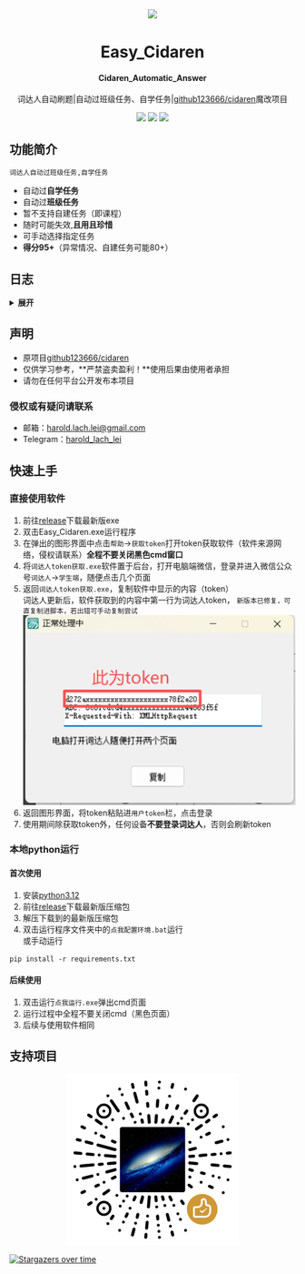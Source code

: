 <div align="center">
<img src="assets/icon.ico">
    <h1>Easy_Cidaren</h1>
    <h4>Cidaren_Automatic_Answer</h4>
<p>词达人自动刷题|自动过班级任务、自学任务|<a href="https://github.com/github123666/cidaren">github123666/cidaren</a>魔改项目</p>
</div>
<div align="center">
    <img src="https://img.shields.io/badge/condition-activity-blue">
    <img src="https://img.shields.io/github/v/release/ularch/Easy_Cidaren?color=green">
    <img src="https://img.shields.io/github/downloads/ularch/Easy_Cidaren/total">
</div>

## 功能简介
`词达人自动过班级任务,自学任务`
- 自动过**自学任务**
- 自动过**班级任务**
- 暂不支持自建任务（即课程）
- 随时可能失效,**且用且珍惜**
- 可手动选择指定任务
- **得分95+**（异常情况、自建任务可能80+）


## 日志
<details> <summary> <b>展开</b> </summary>

**2025-03-12**
+ 添加自动检测更新功能

**2024-12-23**
+ 修复“英译汉”题型报错

**2024-09-06**
+ 修复自建自学任务的已知问题

**2024-05-02**
+ 更新GUI

**2023-04-26**
+ 在原项目的基础上添加了手动选择章节功能
+ 将token等设置从config文件改为了在控制台输入

</details>


## 声明
+ 原项目[github123666/cidaren](https://github.com/github123666/cidaren)
+ 仅供学习参考，**严禁盗卖盈利！**使用后果由使用者承担
+ 请勿在任何平台公开发布本项目

### **侵权或有疑问请联系**
+ 邮箱：harold.lach.lei@gmail.com
+ Telegram：[harold_lach_lei](https://t.me/Harold_Lach_Lei)


## 快速上手

### 直接使用软件
1. 前往[release](https://github.com/ularch/Easy_Cidaren/releases/latest)下载最新版exe
2. 双击Easy_Cidaren.exe运行程序
3. 在弹出的图形界面中点击`帮助`->`获取token`打开token获取软件（软件来源网络，侵权请联系）**全程不要关闭黑色cmd窗口**
4. 将`词达人token获取.exe`软件置于后台，打开电脑端微信，登录并进入微信公众号`词达人`->`学生端`，随便点击几个页面
5. 返回`词达人token获取.exe`，复制软件中显示的内容（token）
<br>词达人更新后，软件获取到的内容中第一行为词达人token，
`新版本已修复，可直复制进脚本，若出错可手动复制尝试`
![img.png](assets/img.png)
6. 返回图形界面，将token粘贴进`用户token`栏，点击登录
7. 使用期间除获取token外，任何设备**不要登录词达人**，否则会刷新token
### 本地python运行
#### 首次使用
1. 安装[python3.12](https://www.python.org/downloads/release/python-3123/)
2. 前往[release](https://github.com/ularch/Easy_Cidaren/releases/latest)下载最新版压缩包
3. 解压下载到的最新版压缩包
4. 双击运行程序文件夹中的`点我配置环境.bat`运行<br>或手动运行
```
pip install -r requirements.txt
```
#### 后续使用
1. 双击运行`点我运行.exe`弹出cmd页面
2. 运行过程中全程不要关闭cmd（黑色页面）
3. 后续与使用软件相同

## 支持项目
<div align="center">
<img src="assets/support.png" alt="" style="height: 300px">
</div>

[![Stargazers over time](https://starchart.cc/ularch/Easy_Cidaren.svg?variant=adaptive)](https://starchart.cc/ularch/Easy_Cidaren)